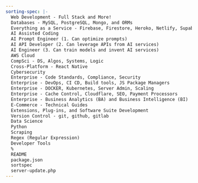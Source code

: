 ```yaml
---
sorting-spec: |-
  Web Development - Full Stack and More!
  Databases - MySQL, PostgreSQL, Mongo, and ORMs
  Everything as a Service - Firebase, Firestore, Heroko, Netlify, Supabase, Vercel, etc
  AI Assisted Coding
  AI Prompt Engineer (1. Can optimize prompts)
  AI API Developer (2. Can leverage APIs from AI services)
  AI Engineer (3. Can train models and invent AI services)
  AWS Cloud
  CompSci - DS, Algos, Systems, Logic
  Cross-Platform - React Native
  Cybersecurity
  Enterprise - Code Standards, Compliance, Security
  Enterprise - DevOps, CI CD, Build tools, JS Package Managers
  Enterprise - DOCKER, Kubernetes, Server Admin, Scaling
  Enterprise - Cache Control, Cloudflare, SEO, Payment Processors
  Enterprise - Business Analytics (BA) and Business Intelligence (BI)
  E-Commerce - Technical Guides
  Extensions, Plug-ins, and Software Suite Development
  Version Control - git, github, gitlab
  Data Science
  Python
  Scraping
  Regex (Regular Expression)
  Developer Tools
  %
  README
  package.json
  sortspec
  server-update.php
---
```

